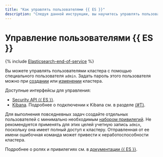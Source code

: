 ```yaml
---
title: "Как управлять пользователями {{ ES }}"
description: "Следуя данной инструкции, вы научитесь управлять пользователями {{ ES }}."
---
```


# Управление пользователями {{ ES }}

{% include [Elasticsearch-end-of-service](../../_includes/mdb/mes/note-end-of-service.md) %}

Вы можете управлять пользователями кластера с помощью специального пользователя `admin`. Задать пароль этого пользователя можно при [создании](cluster-create.md#create-cluster) или [изменении](cluster-update.md#change-admin-password) кластера.

Доступные интерфейсы для управления:
- [Security API {{ ES }}](https://www.elastic.co/guide/en/elasticsearch/reference/current/security-api.html#security-user-apis).
- [Kibana](https://www.elastic.co/guide/en/kibana/current/xpack-security.html#_users_2). Подробнее о подключении к Kibana см. в разделе [{#T}](cluster-connect.md).

Для выполнения повседневных задач создайте отдельных пользователей с минимально необходимым [набором привилегий](https://www.elastic.co/guide/en/elasticsearch/reference/current/security-privileges.html). Не рекомендуется применять для этих целей учетную запись `admin`, поскольку она имеет полный доступ к кластеру. Отправленная от ее имени ошибочная команда может привести к неработоспособности кластера.

Подробнее о ролях и привилегиях см. в [документации {{ ES }}](https://www.elastic.co/guide/en/elasticsearch/reference/current/authorization.html).
